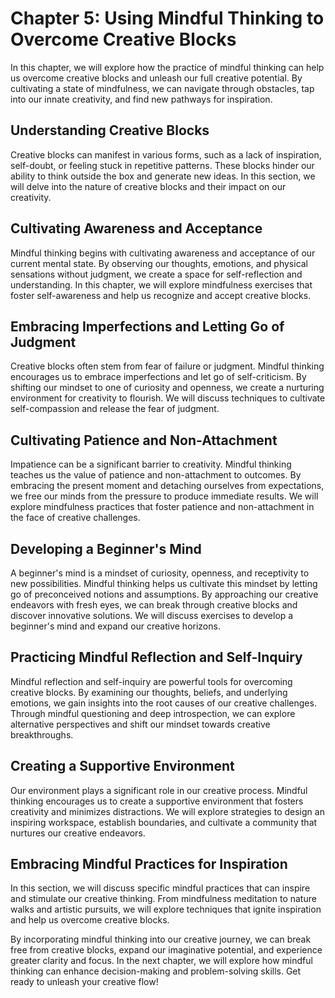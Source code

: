 Chapter 5: Using Mindful Thinking to Overcome Creative Blocks
=============================================================

In this chapter, we will explore how the practice of mindful thinking can help us overcome creative blocks and unleash our full creative potential. By cultivating a state of mindfulness, we can navigate through obstacles, tap into our innate creativity, and find new pathways for inspiration.

Understanding Creative Blocks
-----------------------------

Creative blocks can manifest in various forms, such as a lack of inspiration, self-doubt, or feeling stuck in repetitive patterns. These blocks hinder our ability to think outside the box and generate new ideas. In this section, we will delve into the nature of creative blocks and their impact on our creativity.

Cultivating Awareness and Acceptance
------------------------------------

Mindful thinking begins with cultivating awareness and acceptance of our current mental state. By observing our thoughts, emotions, and physical sensations without judgment, we create a space for self-reflection and understanding. In this chapter, we will explore mindfulness exercises that foster self-awareness and help us recognize and accept creative blocks.

Embracing Imperfections and Letting Go of Judgment
--------------------------------------------------

Creative blocks often stem from fear of failure or judgment. Mindful thinking encourages us to embrace imperfections and let go of self-criticism. By shifting our mindset to one of curiosity and openness, we create a nurturing environment for creativity to flourish. We will discuss techniques to cultivate self-compassion and release the fear of judgment.

Cultivating Patience and Non-Attachment
---------------------------------------

Impatience can be a significant barrier to creativity. Mindful thinking teaches us the value of patience and non-attachment to outcomes. By embracing the present moment and detaching ourselves from expectations, we free our minds from the pressure to produce immediate results. We will explore mindfulness practices that foster patience and non-attachment in the face of creative challenges.

Developing a Beginner's Mind
----------------------------

A beginner's mind is a mindset of curiosity, openness, and receptivity to new possibilities. Mindful thinking helps us cultivate this mindset by letting go of preconceived notions and assumptions. By approaching our creative endeavors with fresh eyes, we can break through creative blocks and discover innovative solutions. We will discuss exercises to develop a beginner's mind and expand our creative horizons.

Practicing Mindful Reflection and Self-Inquiry
----------------------------------------------

Mindful reflection and self-inquiry are powerful tools for overcoming creative blocks. By examining our thoughts, beliefs, and underlying emotions, we gain insights into the root causes of our creative challenges. Through mindful questioning and deep introspection, we can explore alternative perspectives and shift our mindset towards creative breakthroughs.

Creating a Supportive Environment
---------------------------------

Our environment plays a significant role in our creative process. Mindful thinking encourages us to create a supportive environment that fosters creativity and minimizes distractions. We will explore strategies to design an inspiring workspace, establish boundaries, and cultivate a community that nurtures our creative endeavors.

Embracing Mindful Practices for Inspiration
-------------------------------------------

In this section, we will discuss specific mindful practices that can inspire and stimulate our creative thinking. From mindfulness meditation to nature walks and artistic pursuits, we will explore techniques that ignite inspiration and help us overcome creative blocks.

By incorporating mindful thinking into our creative journey, we can break free from creative blocks, expand our imaginative potential, and experience greater clarity and focus. In the next chapter, we will explore how mindful thinking can enhance decision-making and problem-solving skills. Get ready to unleash your creative flow!

